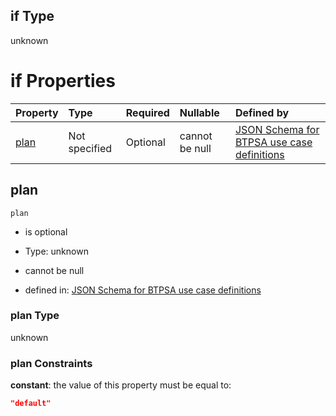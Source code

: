 ## if Type

unknown

# if Properties

| Property      | Type          | Required | Nullable       | Defined by                                                                                                                                                                                                                                  |
| :------------ | :------------ | :------- | :------------- | :------------------------------------------------------------------------------------------------------------------------------------------------------------------------------------------------------------------------------------------ |
| [plan](#plan) | Not specified | Optional | cannot be null | [JSON Schema for BTPSA use case definitions](btpsa-usecase-properties-services-items-allof-2-then-allof-28-then-allof-1-if-properties-plan.md "undefined#/properties/services/items/allOf/2/then/allOf/28/then/allOf/1/if/properties/plan") |

## plan



`plan`

*   is optional

*   Type: unknown

*   cannot be null

*   defined in: [JSON Schema for BTPSA use case definitions](btpsa-usecase-properties-services-items-allof-2-then-allof-28-then-allof-1-if-properties-plan.md "undefined#/properties/services/items/allOf/2/then/allOf/28/then/allOf/1/if/properties/plan")

### plan Type

unknown

### plan Constraints

**constant**: the value of this property must be equal to:

```json
"default"
```
